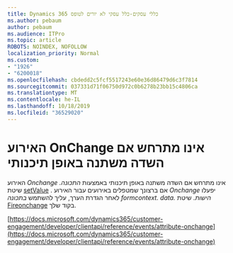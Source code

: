 ```yaml
---
title: Dynamics 365 כללי עסקים-כלל עסקי לא יורים לטופס
ms.author: pebaum
author: pebaum
ms.audience: ITPro
ms.topic: article
ROBOTS: NOINDEX, NOFOLLOW
localization_priority: Normal
ms.custom:
- "1926"
- "6200018"
ms.openlocfilehash: cbdedd2c5fcf5517243e60e36d86479d6c3f7814
ms.sourcegitcommit: 037331d71f06750d972c0b6278b23bb15c4806ca
ms.translationtype: MT
ms.contentlocale: he-IL
ms.lasthandoff: 10/18/2019
ms.locfileid: "36529020"
---
```

# <a name="onchange-event-does-not-occur-if-the-field-is-changed-programmatically"></a>האירוע OnChange אינו מתרחש אם השדה משתנה באופן תיכנותי

האירוע *Onchange* אינו מתרחש אם השדה משתנה באופן תיכנותי באמצעות *התכונה.* שיטת [setValue](https://docs.microsoft.com/dynamics365/customer-engagement/developer/clientapi/reference/attributes/setvalue) . אם ברצונך שמטפלים באירועים עבור האירוע *Onchange* יפעלו לאחר הגדרת הערך, עליך להשתמש *בתכונה formcontext. data. הישות.* שיטת [Fireonchange](https://docs.microsoft.com/dynamics365/customer-engagement/developer/clientapi/reference/attributes/fireonchange) בקוד שלך.

[https://docs.microsoft.com/dynamics365/customer-engagement/developer/clientapi/reference/events/attribute-onchange](https://docs.microsoft.com/dynamics365/customer-engagement/developer/clientapi/reference/events/attribute-onchange)
